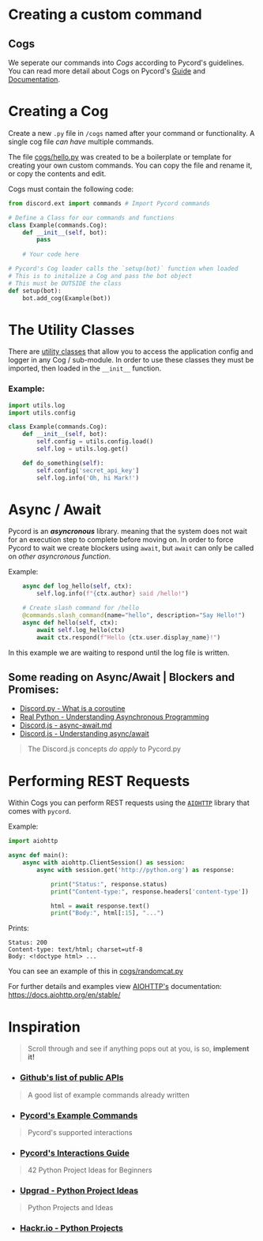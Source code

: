 # Creating a custom command

## Cogs

We seperate our commands into *Cogs* according to Pycord's guidelines. You can read more detail about Cogs on Pycord's [Guide](https://guide.pycord.dev/extensions/commands/cogs) and [Documentation](https://docs.pycord.dev/en/master/ext/commands/cogs.html).

# Creating a Cog

Create a new `.py` file in `/cogs` named after your command or functionality. A single cog file *can have* multiple commands. 

The file [cogs/hello.py](../cogs/hello.py) was created to be a boilerplate or template for creating your own custom commands. You can copy the file and rename it, or copy the contents and edit.

Cogs must contain the following code:

```python
from discord.ext import commands # Import Pycord commands

# Define a Class for our commands and functions
class Example(commands.Cog):
    def __init__(self, bot):
        pass 
    
    # Your code here

# Pycord's Cog loader calls the `setup(bot)` function when loaded
# This is to initalize a Cog and pass the bot object
# This must be OUTSIDE the class
def setup(bot):
    bot.add_cog(Example(bot))
```

# The Utility Classes

There are [utility classes](../utils/) that allow you to access the application config and logger in any Cog / sub-module. In order to use these classes they must be imported, then loaded in the `__init__` function.

### Example:

```python
import utils.log
import utils.config

class Example(commands.Cog):
    def __init__(self, bot):
        self.config = utils.config.load()
        self.log = utils.log.get()

    def do_something(self):
        self.config['secret_api_key']
        self.log.info('Oh, hi Mark!')
```

# Async / Await

Pycord is an ***asyncronous*** library. meaning that the system does not wait for an execution step to complete before moving on. In order to force Pycord to wait we create blockers using `await`, but `await` can only be called on *other asyncronous function*. 

Example:

```python
    async def log_hello(self, ctx):
        self.log.info(f"{ctx.author} said /hello!")

    # Create slash command for /hello
    @commands.slash_command(name="hello", description="Say Hello!")
    async def hello(self, ctx):        
        await self.log_hello(ctx)
        await ctx.respond(f"Hello {ctx.user.display_name}!")
```

In this example we are waiting to respond until the log file is written.

## Some reading on Async/Await | Blockers and Promises:

* [Discord.py - What is a coroutine](https://discordpy.readthedocs.io/en/async/faq.html#what-is-a-coroutine)
* [Real Python - Understanding Asynchronous Programming](https://realpython.com/python-async-features/#understanding-asynchronous-programming)
* [Discord.js - async-await.md](https://github.com/AnIdiotsGuide/discordjs-bot-guide/blob/master/other-guides/async-await.md)
* [Discord.js - Understanding async/await](https://discordjs.guide/additional-info/async-await.html#how-do-promises-work)
> The Discord.js concepts *do apply* to Pycord.py

# Performing REST Requests

Within Cogs you can perform REST requests using the [`AIOHTTP`](https://docs.aiohttp.org/en/stable/) library that comes with `pycord`.

Example:
```python
import aiohttp

async def main():
    async with aiohttp.ClientSession() as session:
        async with session.get('http://python.org') as response:

            print("Status:", response.status)
            print("Content-type:", response.headers['content-type'])

            html = await response.text()
            print("Body:", html[:15], "...")
```

Prints:
```
Status: 200
Content-type: text/html; charset=utf-8
Body: <!doctype html> ...
```

You can see an example of this in [cogs/randomcat.py](../cogs/randomcat.py#L19)

For further details and examples view [AIOHTTP's](https://docs.aiohttp.org/en/stable/) documentation: https://docs.aiohttp.org/en/stable/

# Inspiration

> Scroll through and see if anything pops out at you, is so, **implement it!**
* ### [Github's list of public APIs](https://github.com/public-apis/public-apis)

> A good list of example commands already written
* ### [Pycord's Example Commands](https://github.com/Pycord-Development/pycord/tree/master/examples)

> Pycord's supported interactions
* ### [Pycord's Interactions Guide](https://guide.pycord.dev/interactions/)

> 42 Python Project Ideas for Beginners
* ### [Upgrad - Python Project Ideas](https://www.upgrad.com/blog/python-projects-ideas-topics-beginners/)

> Python Projects and Ideas
* ### [Hackr.io - Python Projects](https://hackr.io/blog/python-projects#beginner-level-python-project-ideas)